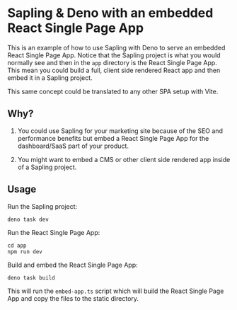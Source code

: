 # Sapling & Deno with an embedded React Single Page App

This is an example of how to use Sapling with Deno to serve an embedded React Single Page App. Notice that the Sapling project is what you would normally see and then in the `app` directory is the React Single Page App. This mean you could build a full, client side rendered React app and then embed it in a Sapling project.

This same concept could be translated to any other SPA setup with Vite.

## Why?

1. You could use Sapling for your marketing site because of the SEO and performance benefits but embed a React Single Page App for the dashboard/SaaS part of your product.

2. You might want to embed a CMS or other client side rendered app inside of a Sapling project.
 

## Usage

Run the Sapling project:

```
deno task dev
```

Run the React Single Page App:

```
cd app
npm run dev
```

Build and embed the React Single Page App:

```
deno task build
```

This will run the `embed-app.ts` script which will build the React Single Page App and copy the files to the static directory.
